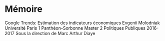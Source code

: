 # Mémoire
Google Trends: Estimation des indicateurs économiques
Evgenii Molodniak
Université Paris 1 Panthéon-Sorbonne
Master 2 Politiques Publiques
2016-2017
Sous la direction de Marc Arthur Diaye
